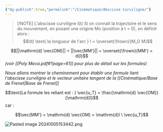 ```yaml
---
{"dg-publish":true,"permalink":"/Cinématique/Abscisse Curviligne/"}
---
```



>[!NOTE] L'abscisse curviligne l(t)
>Si on connait la trajectoire et le sens du mouvement, en posant une origine Mo 
>(position à t = 0), on définit alors :
>$$l(t) \text{ la longueur de l'arc } l = \overset{\frown}{M_O M}$$

$$||\mathrm{d} \vec{OM}|| = ||\vec{MM'}|| = \overset{\frown}{MM'} = d{l}$$
*(voir [[Poly Meca.pdf#?page=61]] pour plus de détail sur les formules)*

*Nous allons montrer le cheminement pour établir une formule liant l'abscisse curviligne et le vecteur unitaire tangent de la [[Cinématique/Base de Frenet\|Base de Frenet]]*

$$\text{La formule les reliant est : } \vec{u_T} = \frac{\mathrm{d} \vec{OM}}{\mathrm{d}l}$$
car :

$$\vec{MM'} = \mathrm{d} \vec{OM} = \mathrm{d}l \ \vec{u_T}$$

![Pasted image 20241005153442.png](/img/user/Ressources/Pasted%20image%2020241005153442.png)
